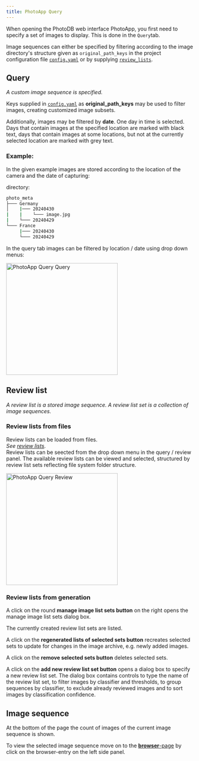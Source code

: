 ```yaml
---
title: PhotoApp Query
---
```


When opening the PhotoDB web interface PhotoApp, you first need to specify a set of images to display. This is done in the `Query`tab.

Image sequences can either be specified by filtering according to the image directory's structure given as `original_path_keys` in the project configuration file [`config.yaml`](/photodb_documentation/configuration/PhotoDB.html) or by supplying [`review_lists`](/photodb_documentation/usage/review_lists.html).

## Query

*A custom image sequence is specified.*

Keys supplied in [`config.yaml`](/photodb_documentation/configuration/photodb.html) as **original_path_keys** may be used to filter images, creating customized image subsets.

Additionally, images may be filtered by **date**. One day in time is selected. Days that contain images at the specified location are marked with black text, days that contain images at some locations, but not at the currently selected location are marked with grey text.

### Example:

In the given example images are stored according to the location  of the camera and the date of capturing:

directory:
```bash
photo_meta
├─── Germany
│    |─── 20240430
|    |    └─── image.jpg 
|    └─── 20240429
└─── France
     |─── 20240430
     └─── 20240429
```

In the query tab images can be filtered by location / date using drop down menus:

<img src="/photodb_documentation/assets/PhotoApp_query_query.png" alt="PhotoApp Query Query" width="auto" height="300" align="center">

## Review list

*A review list is a stored image sequence. A review list set is a collection of image sequences.*

### Review lists from files

Review lists can be loaded from files.  
*See [review lists](/photodb_documentation/usage/review_lists.html)*.  
Review lists can be seected from the drop down menu in the query / review panel. The available review lists can be viewed and selected, structured by review list sets reflecting file system folder structure.

<img src="/photodb_documentation/assets/PhotoApp_query_reviewlist.png" alt="PhotoApp Query Review" width="auto" height="300" align="center">

### Review lists from generation

A click on the round **manage image list sets button** on the right opens the manage image list sets dialog box.

The currently created review list sets are listed.

A click on the **regenerated lists of selected sets button** recreates selected sets to update for changes in the image archive, e.g. newly added images.

A click on the **remove selected sets button** deletes selected sets.

A click on the **add new review list set button** opens a dialog box to specify a new review list set. The dialog box contains controls to type the name of the review list set, to filter images by classifier and thresholds, to group sequences by classifier, to exclude already reviewed images and to sort images by classification confidence.

## Image sequence

At the bottom of the page the count of images of the current image sequence is shown.

To view the selected image sequence move on to the [**browser**-page](/photodb_documentation/usage/photoapp_browser.html) by click on the browser-entry on the left side panel.
